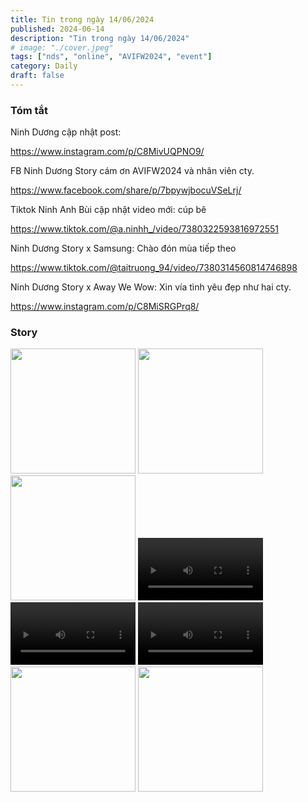 ```yaml
---
title: Tin trong ngày 14/06/2024
published: 2024-06-14
description: "Tin trong ngày 14/06/2024"
# image: "./cover.jpeg"
tags: ["nds", "online", "AVIFW2024", "event"]
category: Daily
draft: false
---
```


### Tóm tắt

Ninh Dương cập nhật post: 

https://www.instagram.com/p/C8MivUQPNO9/

FB Ninh Dương Story cám ơn AVIFW2024 và nhân viên cty.

https://www.facebook.com/share/p/7bpywjbocuVSeLrj/

Tiktok Ninh Anh Bùi cập nhật video mới: cúp bê 

https://www.tiktok.com/@a.ninhh_/video/7380322593816972551


Ninh Dương Story x Samsung: Chào đón mùa tiếp theo

https://www.tiktok.com/@taitruong_94/video/7380314560814746898

Ninh Dương Story x  Away We Wow: Xin vía tình yêu đẹp như hai cty.

https://www.instagram.com/p/C8MiSRGPrq8/


### Story 

<img width="200" src="https://github.com/user-attachments/assets/0f193a64-949f-4c05-9759-b6f1280ab258" />

<img width="200" src="https://github.com/user-attachments/assets/1b65e907-ea7f-4e42-be9b-bad579671c84" />

<img width="200" src="https://github.com/user-attachments/assets/bd2f68a8-1c93-41f5-bd66-caa25cc8d080" />

<video width="200" controls>
  <source src="https://github.com/user-attachments/assets/acea204c-bc36-4e43-9541-2417d620d273" type="video/mp4">
</video>


<video width="200" controls>
  <source src="https://github.com/user-attachments/assets/a85d2575-4d4e-40ac-9a1f-f41f04ad72e6" type="video/mp4">
</video>

<video width="200" controls>
  <source src="https://github.com/user-attachments/assets/93a25f6d-9ace-4b95-8fa2-df911fb4210c" type="video/mp4">
</video>

<img width="200" src="https://github.com/user-attachments/assets/0b21a5d1-4d22-4013-b96e-3fdc4e5e5fef" />

<img width="200" src="https://github.com/user-attachments/assets/91baffd5-325e-442b-83ca-c94b7da8490d" />

